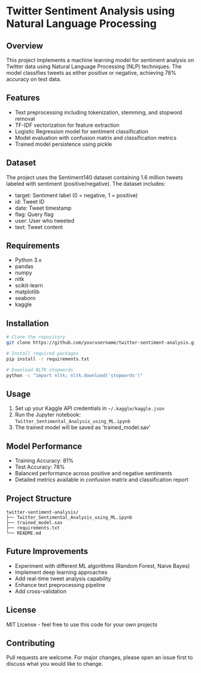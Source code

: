 # Twitter Sentiment Analysis using Natural Language Processing

## Overview
This project implements a machine learning model for sentiment analysis on Twitter data using Natural Language Processing (NLP) techniques. The model classifies tweets as either positive or negative, achieving 78% accuracy on test data.

## Features
- Text preprocessing including tokenization, stemming, and stopword removal
- TF-IDF vectorization for feature extraction
- Logistic Regression model for sentiment classification
- Model evaluation with confusion matrix and classification metrics
- Trained model persistence using pickle

## Dataset
The project uses the Sentiment140 dataset containing 1.6 million tweets labeled with sentiment (positive/negative). The dataset includes:
- target: Sentiment label (0 = negative, 1 = positive)
- id: Tweet ID
- date: Tweet timestamp
- flag: Query flag
- user: User who tweeted
- text: Tweet content

## Requirements
- Python 3.x
- pandas
- numpy
- nltk
- scikit-learn
- matplotlib
- seaborn
- kaggle

## Installation
```bash
# Clone the repository
git clone https://github.com/yourusername/twitter-sentiment-analysis.git

# Install required packages
pip install -r requirements.txt

# Download NLTK stopwords
python -c "import nltk; nltk.download('stopwords')"
```

## Usage
1. Set up your Kaggle API credentials in `~/.kaggle/kaggle.json`
2. Run the Jupyter notebook: `Twitter_Sentimental_Analysis_using_ML.ipynb`
3. The trained model will be saved as 'trained_model.sav'

## Model Performance
- Training Accuracy: 81%
- Test Accuracy: 78%
- Balanced performance across positive and negative sentiments
- Detailed metrics available in confusion matrix and classification report

## Project Structure
```
twitter-sentiment-analysis/
├── Twitter_Sentimental_Analysis_using_ML.ipynb
├── trained_model.sav
├── requirements.txt
└── README.md
```

## Future Improvements
- Experiment with different ML algorithms (Random Forest, Naive Bayes)
- Implement deep learning approaches
- Add real-time tweet analysis capability
- Enhance text preprocessing pipeline
- Add cross-validation

## License
MIT License - feel free to use this code for your own projects

## Contributing
Pull requests are welcome. For major changes, please open an issue first to discuss what you would like to change.